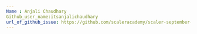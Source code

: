 ```yaml
---
Name : Anjali Chaudhary
Github_user_name:itsanjalichaudhary
url_of_github_issue: https://github.com/scaleracademy/scaler-september-open-source-challenge/issues/133
---
```


